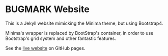 # BUGMARK Website

This is a Jekyll website mimicking the Minima theme, but using Bootstrap4.

Minima's wrapper is replaced by BootStrap's container, in order to use
Bootstrap's grid system and other fantastic features.

See the [live website](http://bugmark.github.io/website/) on GitHub pages.

